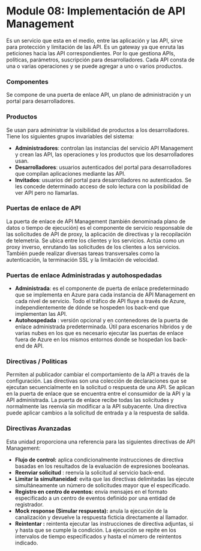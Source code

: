 # Module 08: Implementación de API Management
Es un servicio que esta en el medio, entre las aplicación y las API, sirve para protección y limitación de las API. Es un gateway ya que enruta las peticiones hacia las API correspondientes. Por lo que gestiona APIs, políticas, parámetros, suscripción para desarrolladores.
Cada API consta de una o varias operaciones y se puede agregar a uno o varios productos.

### Componentes
Se compone de una puerta de enlace API, un plano de administración y un portal para desarrolladores.

### Productos
Se usan para administrar la visibilidad de productos a los desarrolladores. Tiene los siguientes grupos invariables del sistema:

- **Administradores**: controlan las instancias del servicio API Management y crean las API, las operaciones y los productos que los desarrolladores usan.
- **Desarrolladores**: usuarios autenticados del portal para desarrolladores que compilan aplicaciones mediante las API.
- **Invitados**: usuarios del portal para desarrolladores no autenticados.  Se les concede determinado acceso de solo lectura con la posibilidad de ver API pero no llamarlas.

### Puertas de enlace de API
La puerta de enlace de API Management (también denominada plano de datos o tiempo de ejecución) es el componente de servicio responsable de las solicitudes de API de proxy, la aplicación de directivas y la recopilación de telemetría. Se ubica entre los clientes y los servicios. Actúa como un proxy inverso, enrutando las solicitudes de los clientes a los servicios. También puede realizar diversas tareas transversales como la autenticación, la terminación SSL y la limitación de velocidad.

### Puertas de enlace Administradas y autohospedadas

- **Administrada**: es el componente de puerta de enlace predeterminado que se implementa en Azure para cada instancia de API Management en cada nivel de servicio. Todo el tráfico de API fluye a través de Azure, independientemente de dónde se hospeden los back-end que implementan las API.
- **Autohospedada** : versión opcional y en contenedores de la puerta de enlace administrada predeterminada. Útil para escenarios híbridos y de varias nubes en los que es necesario ejecutar las puertas de enlace fuera de Azure en los mismos entornos donde se hospedan los back-end de API.

### Directivas / Politicas
Permiten al publicador cambiar el comportamiento de la API a través de la configuración. Las directivas son una colección de declaraciones que se ejecutan secuencialmente en la solicitud o respuesta de una API. Se aplican en la puerta de enlace que se encuentra entre el consumidor de la API y la API administrada. La puerta de enlace recibe todas las solicitudes y normalmente las reenvía sin modificar a la API subyacente. Una directiva puede aplicar cambios a la solicitud de entrada y a la respuesta de salida.

### Directivas Avanzadas
Esta unidad proporciona una referencia para las siguientes directivas de API Management:

- **Flujo de control:** aplica condicionalmente instrucciones de directiva basadas en los resultados de la evaluación de expresiones booleanas.
- **Reenviar solicitud** : reenvía la solicitud al servicio back-end.
- **Limitar la simultaneidad**: evita que las directivas delimitadas las ejecute simultáneamente un número de solicitudes mayor que el especificado.
- **Registro en centro de eventos:** envía mensajes en el formato especificado a un centro de eventos definido por una entidad de registrador.
- **Mock response (Simular respuesta):** anula la ejecución de la canalización y devuelve la respuesta ficticia directamente al llamador.
- **Reintentar :** reintenta ejecutar las instrucciones de directiva adjuntas, si y hasta que se cumple la condición. La ejecución se repite en los intervalos de tiempo especificados y hasta el número de reintentos indicado.
